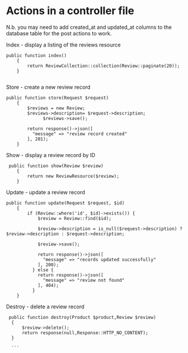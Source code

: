 Actions in a controller file
=============================

N.b. you may need to add created_at and updated_at columns to the database table for the post actions to work.

Index - display a listing of the reviews resource

```
public function index()
    {
        return ReviewCollection::collection(Review::paginate(20));
    }
    
```
    
Store - create a new review record

```
public function store(Request $request)
    {
        $reviews = new Review;
        $reviews->description= $request->description;
              $reviews->save();
  
        return response()->json([
          "message" => "review record created"
        ], 201);
    }
```

Show - display a review record by ID
```
 public function show(Review $review)
    {
        return new ReviewResource($review);
    }
```

Update - update a review record

```
public function update(Request $request, $id)
    {
        if (Review::where('id', $id)->exists()) {
            $review = Review::find($id);
    
            $review->description = is_null($request->description) ? $review->description : $request->description;
          
            $review->save();
    
            return response()->json([
              "message" => "records updated successfully"
            ], 200);
          } else {
            return response()->json([
              "message" => "review not found"
            ], 404);
          }
    }
  ```
  
  Destroy - delete a review record
  
  ```
   public function destroy(Product $product,Review $review)
    {
        $review->delete();
        return response(null,Response::HTTP_NO_CONTENT);
    }
    
    ```
    
    
    
    
